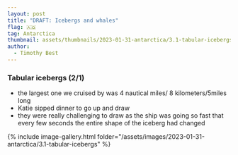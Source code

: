 ```yaml
---
layout: post
title: "DRAFT: Icebergs and whales"
flag: 🇦🇶
tag: Antarctica
thumbnail: assets/thumbnails/2023-01-31-antarctica/3.1-tabular-icebergs/IMG_2566.jpg
author:
  - Timothy Best
---
```


### Tabular icebergs (2/1)

- the largest one we cruised by was 4 nautical miles/ 8 kilometers/5miles long
- Katie sipped dinner to go up and draw
- they were really challenging to draw as the ship was going so fast that every few seconds the entire shape of the iceberg had changed

{% include image-gallery.html folder="/assets/images/2023-01-31-antarctica/3.1-tabular-icebergs" %}
